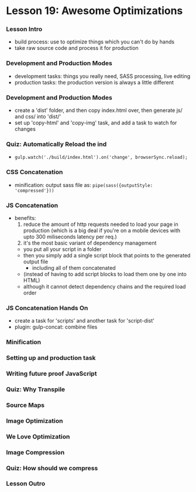 # Lesson 19: Awesome Optimizations

### Lesson Intro
* build process: use to optimize things which you can't do by hands
* take raw source code and process it for production

### Development and Production Modes
* development tasks: things you really need, SASS processing, live editing
* production tasks: the production version is always a little different

### Development and Production Modes
* create a 'dist' folder, and then copy index.html over, then generate js/ and css/ into 'dist/'
* set up 'copy-html' and 'copy-img' task, and add a task to watch for changes

### Quiz: Automatically Reload the ind
* `gulp.watch('./build/index.html').on('change', browserSync.reload);`

### CSS Concatenation
* minification: output sass file as: `pipe(sass({outputStyle: 'compressed'}))`

### JS Concatenation
* benefits:
  1. reduce the amount of http requests needed to load your page in production
    (which is a big deal if you're on a mobile devices with upto 300 miliseconds latency per req.)
  2. it's the most basic variant of dependency management
    * you put all your script in a folder
    * then you simply add a single script block that points to the generated output file
      * including all of them concatenated
    * (instead of having to add script blocks to load them one by one into HTML)
    * although it cannot detect dependency chains and the required load order

### JS Concatenation Hands On
* create a task for 'scripts' and another task for 'script-dist'
* plugin: gulp-concat: combine files

### Minification
### Setting up and production task
### Writing future proof JavaScript
### Quiz: Why Transpile
### Source Maps
### Image Optimization
### We Love Optimization
### Image Compression
### Quiz: How should we compress
### Lesson Outro
